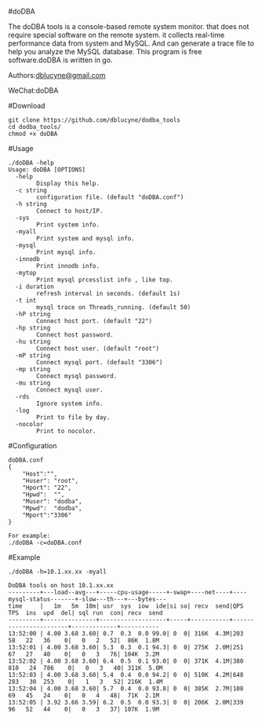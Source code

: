 #doDBA

The doDBA tools is a console-based remote system monitor. 
that does not require special software on the remote system.
it collects real-time performance data from system and MySQL. 
And can generate a trace file to help you analyze the MySQL database.
This program is free software.doDBA is written in go.

Authors:dblucyne@gmail.com

WeChat:doDBA

#Download
```
git clone https://github.com/dblucyne/dodba_tools
cd dodba_tools/
chmod +x doDBA 
```
#Usage
```
./doDBA -help
Usage: doDBA [OPTIONS]
  -help
        Display this help.
  -c string
        configuration file. (default "doDBA.conf")
  -h string
        Connect to host/IP.
  -sys
        Print system info.
  -myall
        Print system and mysql info.
  -mysql
        Print mysql info.
  -innodb
        Print innodb info.
  -mytop
        Print mysql prcesslist info , like top.
  -i duration
        refresh interval in seconds. (default 1s)
  -t int
        mysql trace on Threads_running. (default 50)
  -hP string
        Connect host port. (default "22")
  -hp string
        Connect host password.
  -hu string
        Connect host user. (default "root")
  -mP string
        Connect mysql port. (default "3306")
  -mp string
        Connect mysql password.
  -mu string
        Connect mysql user.
  -rds
        Ignore system info.
  -log
        Print to file by day.
  -nocolor
        Print to nocolor.
```

#Configuration 
```
doDBA.conf
{
    "Host":"",
    "Huser": "root",
    "Hport": "22",
    "Hpwd":  "",
    "Muser": "dodba",
    "Mpwd":  "dodba",
    "Mport":"3306"
}

For example:
./doDBA -c=doDBA.conf
```
#Example 
```
./doDBA -h=10.1.xx.xx -myall

DoDBA tools on host 10.1.xx.xx
---------+---load--avg---+-----cpu-usage-----+-swap+----net----+----mysql-status-------+-slow---th---+---bytes---
time     |   1m   5m  10m| usr  sys  iow  ide|si so| recv  send|QPS  TPS  ins  upd  del| sql run  con| recv  send
---------+---------------+-------------------+-----+-----------+-----------------------+-------------+-----------
13:52:00 | 4.00 3.68 3.60| 0.7  0.3  0.0 99.0| 0  0| 316K  4.3M|203   58   22   36    0|   0   2   52|  86K  1.8M
13:52:01 | 4.00 3.68 3.60| 5.3  0.3  0.1 94.3| 0  0| 275K  2.0M|251   67   27   40    0|   0   3   76| 104K  3.2M
13:52:02 | 4.00 3.68 3.60| 6.4  0.5  0.1 93.0| 0  0| 371K  4.1M|380  810   24  786    0|   0   3   40| 311K  5.0M
13:52:03 | 4.00 3.68 3.60| 5.4  0.4  0.0 94.2| 0  0| 510K  4.2M|648  283   30  253    0|   1   3   52| 216K  1.4M
13:52:04 | 4.00 3.68 3.60| 5.7  0.4  0.0 93.8| 0  0| 385K  2.7M|108   69   45   24    0|   0   4   48|  71K  2.1M
13:52:05 | 3.92 3.66 3.59| 6.2  0.5  0.0 93.3| 0  0| 206K  2.0M|339   96   52   44    0|   0   3   37| 107K  1.9M
```